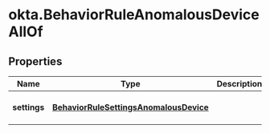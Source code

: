 # okta.BehaviorRuleAnomalousDeviceAllOf

## Properties

Name | Type | Description | Notes
------------ | ------------- | ------------- | -------------
**settings** | [**BehaviorRuleSettingsAnomalousDevice**](BehaviorRuleSettingsAnomalousDevice.md) |  | [optional] [default to undefined]

